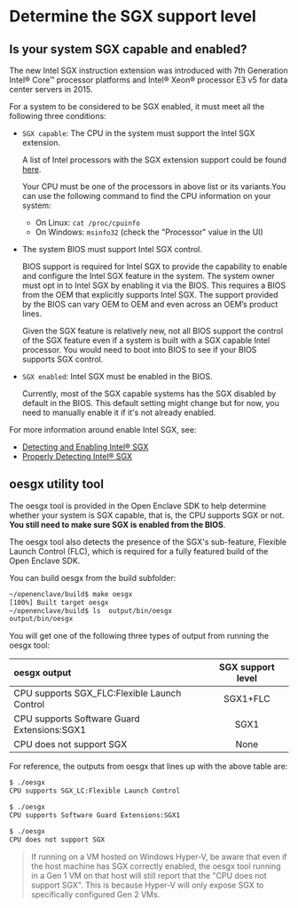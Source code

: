 # Determine the SGX support level

## Is your system SGX capable and enabled?

The new Intel SGX instruction extension was introduced with 7th Generation Intel® Core™
processor platforms and Intel® Xeon® processor E3 v5 for data center servers in 2015.

For a system to be considered to be SGX enabled, it must meet all the following three conditions:

- `SGX capable`: The CPU in the system must support the Intel SGX extension.

    A list of Intel processors with the SGX extension support could be found [here](https://ark.intel.com/Search/FeatureFilter?productType=processors&SoftwareGuardExtensions=true).

    Your CPU must be one of the processors in above list or its variants.You can use the following command to find the CPU information on your system:
    - On Linux: `cat /proc/cpuinfo`
    - On Windows: `msinfo32` (check the "Processor" value in the UI)

- The system BIOS must support Intel SGX control.

    BIOS support is required for Intel SGX to provide the capability to enable and configure the Intel SGX feature in the system.
    The system owner must opt in to Intel SGX by enabling it via the BIOS. This requires a BIOS from the OEM that explicitly supports
    Intel SGX. The support provided by the BIOS can vary OEM to OEM and even across an OEM’s product lines.

    Given the SGX feature is relatively new, not all BIOS support the control of the SGX feature even
    if a system is built with a SGX capable Intel processor. You would need to boot into BIOS to see if your BIOS supports SGX
    control.

- `SGX enabled`: Intel SGX must be enabled in the BIOS.

    Currently, most of the SGX capable systems has the SGX disabled by default in the BIOS. This default setting might change but
    for now, you need to manually enable it if it's not already enabled.

For more information around enable Intel SGX, see:
- [Detecting and Enabling Intel® SGX](http://www.youtube.com/watch?v=bca5NcjoEdc)
- [Properly Detecting Intel® SGX]( https://software.intel.com/en-us/articles/properly-detecting-intel-software-guard-extensions-in-your-applications)

## oesgx utility tool

The oesgx tool is provided in the Open Enclave SDK to help determine whether your system is SGX capable, that is, the CPU supports SGX or not. **You still need to make sure SGX is enabled from the BIOS**.

The oesgx tool also detects the presence of the SGX's sub-feature, Flexible Launch Control (FLC), which is required for a fully featured build of the Open Enclave SDK.

You can build oesgx from the build subfolder:

```bash
~/openenclave/build$ make oesgx
[100%] Built target oesgx
~/openenclave/build$ ls  output/bin/oesgx
output/bin/oesgx
```
 You will get one of the following three types of output from running the oesgx tool:

|                                oesgx output | SGX support level |
|:--------------------------------------------|:------------------:|
| CPU supports SGX_FLC:Flexible Launch Control| SGX1+FLC          |
| CPU supports Software Guard Extensions:SGX1 | SGX1              |
| CPU does not support SGX                    |   None            |

For reference, the outputs from oesgx that lines up with the above table are:

```bash
$ ./oesgx
CPU supports SGX_LC:Flexible Launch Control
```

```bash
$ ./oesgx
CPU supports Software Guard Extensions:SGX1
```

```bash
$ ./oesgx
CPU does not support SGX
```

> If running on a VM hosted on Windows Hyper-V, be aware that even if the host
> machine has SGX correctly enabled, the oesgx tool running in a Gen 1 VM on
> that host will still report that the "CPU does not support SGX". This is because
> Hyper-V will only expose SGX to specifically configured Gen 2 VMs.
